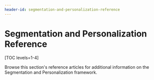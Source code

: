```yaml
---
header-id: segmentation-and-personalization-reference
---
```


# Segmentation and Personalization Reference

[TOC levels=1-4]

Browse this section's reference articles for additional information on the
Segmentation and Personalization framework.
